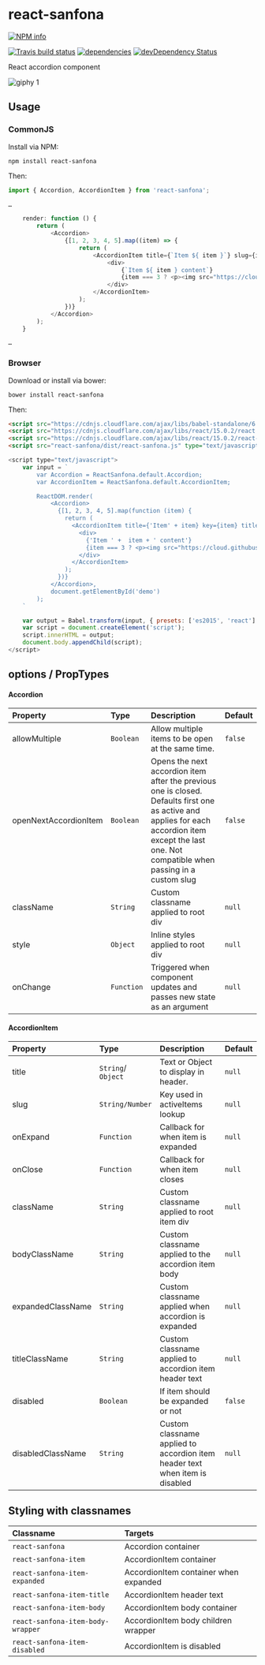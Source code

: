 # react-sanfona


[![NPM info](https://nodei.co/npm/react-sanfona.png?downloads=true)](https://nodei.co/npm/react-sanfona.png?downloads=true)

[![Travis build status](https://travis-ci.org/daviferreira/react-sanfona.png?branch=master)](https://travis-ci.org/daviferreira/react-sanfona)
[![dependencies](https://david-dm.org/daviferreira/react-sanfona.png)](https://david-dm.org/daviferreira/react-sanfona)
[![devDependency Status](https://david-dm.org/daviferreira/react-sanfona/dev-status.png)](https://david-dm.org/daviferreira/react-sanfona#info=devDependencies)


React accordion component

![giphy 1](https://cloud.githubusercontent.com/assets/38787/8015584/2883817e-0bda-11e5-9662-b7daf40e8c27.gif)

## Usage

### CommonJS

Install via NPM:

```
npm install react-sanfona
```

Then:

```javascript
import { Accordion, AccordionItem } from 'react-sanfona';

…

	render: function () {
		return (
			<Accordion>
				{[1, 2, 3, 4, 5].map((item) => {
					return (
						<AccordionItem title={`Item ${ item }`} slug={item} key={item}>
							<div>
								{`Item ${ item } content`}
								{item === 3 ? <p><img src="https://cloud.githubusercontent.com/assets/38787/8015584/2883817e-0bda-11e5-9662-b7daf40e8c27.gif" /></p> : null}
							</div>
						</AccordionItem>
					);
				})}
			</Accordion>
		);
	}

…

```

### Browser

Download or install via bower:

```
bower install react-sanfona
```

Then:

```html
<script src="https://cdnjs.cloudflare.com/ajax/libs/babel-standalone/6.7.7/babel.min.js" type="text/javascript" charset="utf-8"></script>
<script src="https://cdnjs.cloudflare.com/ajax/libs/react/15.0.2/react.min.js"></script>
<script src="https://cdnjs.cloudflare.com/ajax/libs/react/15.0.2/react-dom.min.js"></script>
<script src="react-sanfona/dist/react-sanfona.js" type="text/javascript" charset="utf-8"></script>
```

```javascript
<script type="text/javascript">
	var input = `
		var Accordion = ReactSanfona.default.Accordion;
		var AccordionItem = ReactSanfona.default.AccordionItem;

		ReactDOM.render(
		    <Accordion>
		      {[1, 2, 3, 4, 5].map(function (item) {
		        return (
		          <AccordionItem title={'Item' + item} key={item} titleColor="blue">
		            <div>
		              {'Item ' +  item + ' content'}
		              {item === 3 ? <p><img src="https://cloud.githubusercontent.com/assets/38787/8015584/2883817e-0bda-11e5-9662-b7daf40e8c27.gif" /></p> : null}
		            </div>
		          </AccordionItem>
		        );
		      })}
		    </Accordion>,
		    document.getElementById('demo')
		);
	`

	var output = Babel.transform(input, { presets: ['es2015', 'react'] }).code;
	var script = document.createElement('script');
	script.innerHTML = output;
	document.body.appendChild(script);
</script>
```

## options / PropTypes

#### Accordion
| Property | Type | Description | Default |
|:---|:---|:---|:---|
| allowMultiple | `Boolean` | Allow multiple items to be open at the same time. | `false` |
| openNextAccordionItem | `Boolean` | Opens the next accordion item after the previous one is closed. Defaults first one as active and applies for each accordion item except the last one. Not compatible when passing in a custom slug | `false` |
| className | `String` | Custom classname applied to root div | `null` |
| style | `Object` | Inline styles applied to root div | `null` |
| onChange | `Function` | Triggered when component updates and passes new state as an argument | `null` |

#### AccordionItem
| Property | Type | Description | Default |
|:---|:---|:---|:---|
| title | `String`/ `Object` | Text or Object to display in header. | `null` |
| slug | `String/Number` | Key used in activeItems lookup | `null` |
| onExpand | `Function` | Callback for when item is expanded | `null` |
| onClose | `Function` | Callback for when item closes | `null` |
| className | `String` | Custom classname applied to root item div | `null` |
| bodyClassName | `String` | Custom classname applied to the accordion item body | `null` |
| expandedClassName | `String` | Custom classname applied when accordion is expanded | `null` |
| titleClassName | `String` | Custom classname applied to accordion item header text | `null` |
| disabled | `Boolean` | If item should be expanded or not | `false` |
| disabledClassName | `String` | Custom classname applied to accordion item header text when item is disabled | `null` |

## Styling with classnames
| Classname | Targets |
|:---|:---|
| `react-sanfona`| Accordion container |
| `react-sanfona-item` | AccordionItem container |
| `react-sanfona-item-expanded` | AccordionItem container when expanded |
| `react-sanfona-item-title` | AccordionItem header text |
| `react-sanfona-item-body` | AccordionItem body container |
| `react-sanfona-item-body-wrapper` | AccordionItem body children wrapper |
| `react-sanfona-item-disabled` | AccordionItem is disabled |
